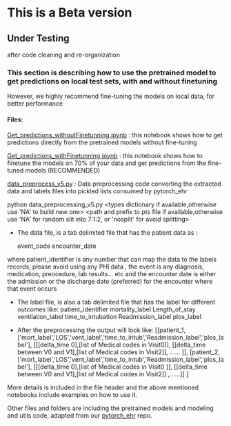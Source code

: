 

# This is a Beta version
## Under Testing 
after code cleaning and re-organization

### This section is describing how to use the pretrained model to get predictions on local test sets, with and without finetuning
However, we highly recommend fine-tuning the models on local data, for better performance 

#### Files:

[Get_predictions_withoutFinetunning.ipynb](Get_predictions_withoutFinetunning.ipynb) : this notebook shows how to  get predictions directly from the pretrained models without fine-tuning 

[Get_predictions_withFinetunning.ipynb](Get_predictions_withFinetunning.ipynb) : this notebook shows how to finetune the models  on 70% of your data and get predictions from the fine-tuned models (RECOMMENDED)

[data_preprocess_v5.py](data_preprocess_v5.py) : Data preprocessing code converting the extracted data and labels files into pickled lists consumed by pytorch_ehr

  python data_preprocessing_v5.py <Data File> <labels File> <types dictionary if available,otherwise use 'NA' to build new one> <output Files Prefix> <path and prefix to pts file if available,otherwise use 'NA' for random slit into 7:1:2, or 'nosplit' for avoid splitting>
 
  - The data file, is a tab delimited file that has the patient data as :
  
    event_code  encounter_date
  
  where patient_identifier is any number that can map the data to the labels records, please avoid using any PHI data
  , the event is any diagnosis, medication, preocedure, lab results... etc
  and the encounter date is either the admission or the discharge date (preferred) for the encounter where that event occurs
  
  - The label file, is also a tab delimited file that has the label for different outcomes like:
  patient_identifier  mortality_label Length_of_stay ventilation_label  time_to_intubation  Readmission_label plos_label
  
  
  - After the preprocessing the output will look like:
    [[patient_1, ['mort_label','LOS','vent_label','time_to_intub','Readmission_label','plos_label'],
                 [[[delta_time 0],[list of Medical codes in Visit0]],
                  [[delta_time between V0 and V1],[list of Medical codes in Visit2]],
                   ...... ]],
      [patient_2, ['mort_label','LOS','vent_label','time_to_intub','Readmission_label','plos_label'],
                  [[[delta_time 0],[list of Medical codes in Visit0 ]],
                    [[delta_time between V0 and V1],[list of Medical codes in Visit2]]
                    ,......]] ]

  More details is included in the file header and the above mentioned notebooks include examples on how to use it.
  
  Other files and folders are including the pretrained models and modeling and utils code, adapted from our [pytorch_ehr](https://github.com/ZhiGroup/pytorch_ehr) repo. 
